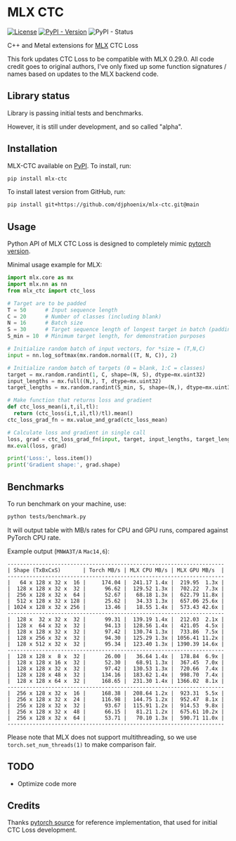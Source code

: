 # MLX CTC

[![License](https://img.shields.io/github/license/djphoenix/mlx-ctc)](https://github.com/djphoenix/mlx-ctc/blob/main/LICENSE)
[![PyPI - Version](https://img.shields.io/pypi/v/mlx-ctc)](https://pypi.org/project/mlx-ctc/)
![PyPI - Status](https://img.shields.io/pypi/status/mlx-ctc)

C++ and Metal extensions for [MLX](https://github.com/ml-explore/mlx) CTC Loss

This fork updates CTC Loss to be compatible with MLX 0.29.0.  All code credit goes to original authors, I've only fixed up some function signatures / names based on updates to the MLX backend code.

## Library status

Library is passing initial tests and benchmarks.

However, it is still under development, and so called "alpha".

## Installation

MLX-CTC available on [PyPI](https://pypi.org/project/mlx-ctc/). To install, run:

```bash
pip install mlx-ctc
```

To install latest version from GitHub, run:

```bash
pip install git+https://github.com/djphoenix/mlx-ctc.git@main
```

## Usage

Python API of MLX CTC Loss is designed to completely mimic [pytorch version](https://pytorch.org/docs/stable/generated/torch.nn.functional.ctc_loss.html).

Minimal usage example for MLX:

```python
import mlx.core as mx
import mlx.nn as nn
from mlx_ctc import ctc_loss

# Target are to be padded
T = 50      # Input sequence length
C = 20      # Number of classes (including blank)
N = 16      # Batch size
S = 30      # Target sequence length of longest target in batch (padding length)
S_min = 10  # Minimum target length, for demonstration purposes

# Initialize random batch of input vectors, for *size = (T,N,C)
input = nn.log_softmax(mx.random.normal((T, N, C)), 2)

# Initialize random batch of targets (0 = blank, 1:C = classes)
target = mx.random.randint(1, C, shape=(N, S), dtype=mx.uint32)
input_lengths = mx.full((N,), T, dtype=mx.uint32)
target_lengths = mx.random.randint(S_min, S, shape=(N,), dtype=mx.uint32)

# Make function that returns loss and gradient
def ctc_loss_mean(i,t,il,tl):
  return (ctc_loss(i,t,il,tl)/tl).mean()
ctc_loss_grad_fn = mx.value_and_grad(ctc_loss_mean)

# Calculate loss and gradient in single call
loss, grad = ctc_loss_grad_fn(input, target, input_lengths, target_lengths)
mx.eval(loss, grad)

print('Loss:', loss.item())
print('Gradient shape:', grad.shape)
```

## Benchmarks

To run benchmark on your machine, use:

```bash
python tests/benchmark.py
```

It will output table with MB/s rates for CPU and GPU runs, compared against PyTorch CPU rate.

Example output (`MNWA3T/A` `Mac14,6`):

```
---------------------------------------------------------------------
| Shape (TxBxCxS)       | Torch MB/s | MLX CPU MB/s | MLX GPU MB/s  |
---------------------------------------------------------------------
|   64 x 128 x 32 x  16 |     174.04 |  241.17 1.4x |  219.95  1.3x |
|  128 x 128 x 32 x  32 |      96.62 |  129.52 1.3x |  702.22  7.3x |
|  256 x 128 x 32 x  64 |      52.67 |   68.18 1.3x |  622.79 11.8x |
|  512 x 128 x 32 x 128 |      25.62 |   34.33 1.3x |  657.06 25.6x |
| 1024 x 128 x 32 x 256 |      13.46 |   18.55 1.4x |  573.43 42.6x |
---------------------------------------------------------------------
|  128 x  32 x 32 x  32 |      99.31 |  139.19 1.4x |  212.03  2.1x |
|  128 x  64 x 32 x  32 |      94.13 |  128.56 1.4x |  421.05  4.5x |
|  128 x 128 x 32 x  32 |      97.42 |  130.74 1.3x |  733.86  7.5x |
|  128 x 256 x 32 x  32 |      94.30 |  125.29 1.3x | 1056.41 11.2x |
|  128 x 512 x 32 x  32 |      95.34 |  123.40 1.3x | 1390.39 14.6x |
---------------------------------------------------------------------
|  128 x 128 x  8 x  32 |      26.00 |   36.64 1.4x |  178.84  6.9x |
|  128 x 128 x 16 x  32 |      52.30 |   68.91 1.3x |  367.45  7.0x |
|  128 x 128 x 32 x  32 |      97.42 |  130.53 1.3x |  720.66  7.4x |
|  128 x 128 x 48 x  32 |     134.16 |  183.62 1.4x |  998.70  7.4x |
|  128 x 128 x 64 x  32 |     168.65 |  231.30 1.4x | 1366.02  8.1x |
---------------------------------------------------------------------
|  256 x 128 x 32 x  16 |     168.38 |  208.64 1.2x |  923.31  5.5x |
|  256 x 128 x 32 x  24 |     116.98 |  144.75 1.2x |  952.47  8.1x |
|  256 x 128 x 32 x  32 |      93.67 |  115.91 1.2x |  914.53  9.8x |
|  256 x 128 x 32 x  48 |      66.15 |   81.21 1.2x |  675.61 10.2x |
|  256 x 128 x 32 x  64 |      53.71 |   70.10 1.3x |  590.71 11.0x |
---------------------------------------------------------------------
```

Please note that MLX does not support multithreading, so we use `torch.set_num_threads(1)` to make comparison fair.

## TODO

- Optimize code more

## Credits

Thanks [pytorch source](https://github.com/pytorch/pytorch/blob/main/aten/src/ATen/native/LossCTC.cpp) for reference implementation, that used for initial CTC Loss development.
